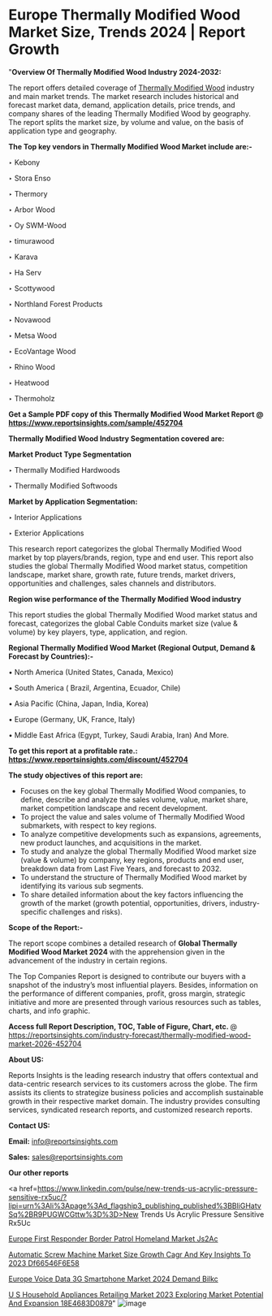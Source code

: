 # Europe Thermally Modified Wood Market Size, Trends 2024 | Report Growth

"<strong>Overview Of Thermally Modified Wood Industry 2024-2032:</strong>

The report offers detailed coverage of <a href=https://www.reportsinsights.com/sample/452704>Thermally Modified Wood</a> industry and main market trends. The market research includes historical and forecast market data, demand, application details, price trends, and company shares of the leading Thermally Modified Wood by geography. The report splits the market size, by volume and value, on the basis of application type and geography.

<strong>The Top key vendors in Thermally Modified Wood Market include are:- </strong>

‣ Kebony

‣ Stora Enso

‣ Thermory

‣ Arbor Wood

‣ Oy SWM-Wood

‣ timurawood

‣ Karava

‣ Ha Serv

‣ Scottywood

‣ Northland Forest Products

‣ Novawood

‣ Metsa Wood

‣ EcoVantage Wood

‣ Rhino Wood

‣ Heatwood

‣ Thermoholz

<strong>Get a Sample PDF copy of this Thermally Modified Wood Market Report </strong><strong>@ <a href=https://www.reportsinsights.com/sample/452704 style=color:#0000ff;>https://www.reportsinsights.com/sample/452704</a> </strong>

<strong>Thermally Modified Wood Industry Segmentation covered are:</strong>

<strong>Market Product Type Segmentation</strong>

‣ Thermally Modified Hardwoods

‣ Thermally Modified Softwoods

<strong>Market by Application Segmentation:</strong>

‣ Interior Applications

‣ Exterior Applications

This research report categorizes the global Thermally Modified Wood market by top players/brands, region, type and end user. This report also studies the global Thermally Modified Wood market status, competition landscape, market share, growth rate, future trends, market drivers, opportunities and challenges, sales channels and distributors.

<strong>Region wise performance of the Thermally Modified Wood industry</strong><strong> </strong>

This report studies the global Thermally Modified Wood market status and forecast, categorizes the global Cable Conduits market size (value &amp; volume) by key players, type, application, and region. 

<strong>Regional Thermally Modified Wood Market (Regional Output, Demand &amp; Forecast by Countries):-</strong>

• North America (United States, Canada, Mexico)

• South America ( Brazil, Argentina, Ecuador, Chile)

• Asia Pacific (China, Japan, India, Korea)

• Europe (Germany, UK, France, Italy)

• Middle East Africa (Egypt, Turkey, Saudi Arabia, Iran) And More.

<strong>To get this report at a profitable rate.: <a href=https://www.reportsinsights.com/discount/452704 style=color:#0000ff;>https://www.reportsinsights.com/discount/452704</a></strong>

<strong>The study objectives of this report are:</strong>
<ul>
  <li>Focuses on the key global Thermally Modified Wood companies, to define, describe and analyze the sales volume, value, market share, market competition landscape and recent development.</li>
  <li>To project the value and sales volume of Thermally Modified Wood submarkets, with respect to key regions.</li>
  <li>To analyze competitive developments such as expansions, agreements, new product launches, and acquisitions in the market.</li>
  <li>To study and analyze the global Thermally Modified Wood market size (value &amp; volume) by company, key regions, products and end user, breakdown data from Last Five Years, and forecast to 2032.</li>
  <li>To understand the structure of Thermally Modified Wood market by identifying its various sub segments.</li>
  <li>To share detailed information about the key factors influencing the growth of the market (growth potential, opportunities, drivers, industry-specific challenges and risks).</li>
</ul>
<strong>Scope of the Report:-</strong><strong> </strong>

The report scope combines a detailed research of <strong>Global Thermally Modified Wood Market 2024 </strong>with the apprehension given in the advancement of the industry in certain regions.

The Top Companies Report is designed to contribute our buyers with a snapshot of the industry’s most influential players. Besides, information on the performance of different companies, profit, gross margin, strategic initiative and more are presented through various resources such as tables, charts, and info graphic.

<strong>Access full Report Description, TOC, Table of Figure, Chart, etc. </strong>@   <a href=https://reportsinsights.com/industry-forecast/thermally-modified-wood-market-2026-452704 style=color:#0000ff;>https://reportsinsights.com/industry-forecast/thermally-modified-wood-market-2026-452704</a>

<strong>About US:</strong>

Reports Insights is the leading research industry that offers contextual and data-centric research services to its customers across the globe. The firm assists its clients to strategize business policies and accomplish sustainable growth in their respective market domain. The industry provides consulting services, syndicated research reports, and customized research reports.

<strong>Contact US:</strong>

<p class=""""><b>Email:</b> <a href=mailto:info@reportsinsights.com>info@reportsinsights.com</a></p>
<p class=""""><b>Sales:</b> <a href=mailto:sales@reportsinsights.com>sales@reportsinsights.com</a></p>

<strong>Our other reports</strong>

<a href=https://www.linkedin.com/pulse/new-trends-us-acrylic-pressure-sensitive-rx5uc/?lipi=urn%3Ali%3Apage%3Ad_flagship3_publishing_published%3BBliGHatvSq%2BR9PUGWCGttw%3D%3D>New Trends Us Acrylic Pressure Sensitive Rx5Uc</a>

<a href=https://www.linkedin.com/pulse/europe-first-responder-border-patrol-homeland-market-js2ac/>Europe First Responder Border Patrol Homeland Market Js2Ac</a>

<a href=https://medium.com/@jagruti.reportsinsights/automatic-screw-machine-market-size-growth-cagr-and-key-insights-to-2023-df66546f6e58>Automatic Screw Machine Market Size Growth Cagr And Key Insights To 2023 Df66546F6E58</a>

<a href=https://www.linkedin.com/pulse/europe-voice-data-3g-smartphone-market-2024-demand-bilkc/>Europe Voice Data 3G Smartphone Market 2024 Demand Bilkc</a>

<a href=https://medium.com/@singhaakesh50/u-s-household-appliances-retailing-market-2023-exploring-market-potential-and-expansion-18e4683d0879>U S Household Appliances Retailing Market 2023 Exploring Market Potential And Expansion 18E4683D0879</a>"
![image](https://github.com/Reportsinsights123/RIgrowth/assets/158415881/cd3f551f-1282-4d3c-ada2-0ec6f7239dbc)

